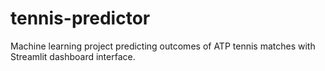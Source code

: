 # tennis-predictor
Machine learning project predicting outcomes of ATP tennis matches with Streamlit dashboard interface.
